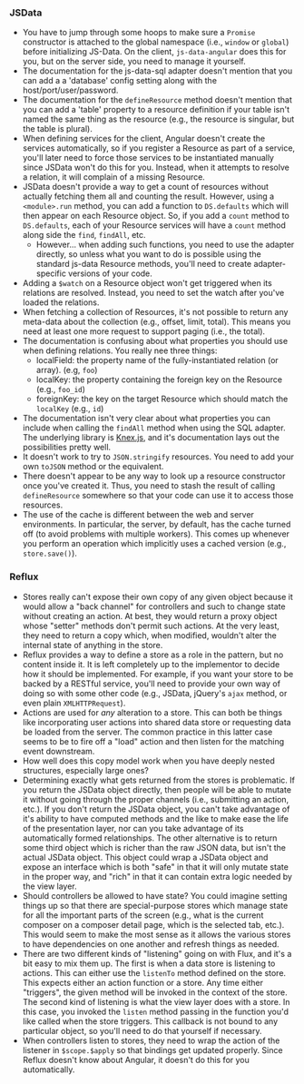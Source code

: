 
### JSData

* You have to jump through some hoops to make sure a `Promise` constructor is attached to the global namespace (i.e., `window` or `global`) before initializing JS-Data.  On the client, `js-data-angular` does this for you, but on the server side, you need to manage it yourself.
* The documentation for the js-data-sql adapter doesn't mention that you can add a a 'database' config setting along with the host/port/user/password.
* The documentation for the `defineResource` method doesn't mention that you can add a 'table' property to a resource definition if your table isn't named the same thing as the resource (e.g., the resource is singular, but the table is plural).
* When defining services for the client, Angular doesn't create the services automatically, so if you register a Resource as part of a service, you'll later need to force those services to be instantiated manually since JSData won't do this for you. Instead, when it attempts to resolve a relation, it will complain of a missing Resource.
* JSData doesn't provide a way to get a count of resources without actually fetching them all and counting the result.  However, using a `<module>.run` method, you can add a function to `DS.defaults` which will then appear on each Resource object.  So, if you add a `count` method to `DS.defaults`, each of your Resource services will have a `count` method along side the `find`, `findAll`, etc.
    * However... when adding such functions, you need to use the adapter directly, so unless what you want to do is possible using the standard js-data Resource methods, you'll need to create adapter-specific versions of your code.
* Adding a `$watch` on a Resource object won't get triggered when its relations are resolved. Instead, you need to set the watch after you've loaded the relations.
* When fetching a collection of Resources, it's not possible to return any meta-data about the collection (e.g., offset, limit, total).  This means you need at least one more request to support paging (i.e., the total).
* The documentation is confusing about what properties you should use when defining relations. You really nee three things:
    * localField: the property name of the fully-instantiated relation (or array). (e.g, `foo`)
    * localKey: the property containing the foreign key on the Resource (e.g., `foo_id`)
    * foreignKey: the key on the target Resource which should match the `localKey` (e.g., `id`)
* The documentation isn't very clear about what properties you can include when calling the `findAll` method when using the SQL adapter. The underlying library is [Knex.js](http://knexjs.org/), and it's documentation lays out the possibilities pretty well.
* It doesn't work to try to `JSON.stringify` resources. You need to add your own `toJSON` method or the equivalent.
* There doesn't appear to be any way to look up a resource constructor once you've created it.  Thus, you need to stash the result of calling `defineResource` somewhere so that your code can use it to access those resources.
* The use of the cache is different between the web and server environments.  In particular, the server, by default, has the cache turned off (to avoid problems with multiple workers). This comes up whenever you perform an operation which implicitly uses a cached version (e.g., `store.save()`).


### Reflux

  * Stores really can't expose their own copy of any given object because it would allow a "back channel" for controllers and such to change state without creating an action. At best, they would return a proxy object whose "setter" methods don't permit such actions.  At the very least, they need to return a copy which, when modified, wouldn't alter the internal state of anything in the store.
  * Reflux provides a way to define a store as a role in the pattern, but no content inside it. It is left completely up to the implementor to decide how it should be implemented. For example, if you want your store to be backed by a RESTful service, you'll need to provide your own way of doing so with some other code (e.g., JSData, jQuery's `ajax` method, or even plain `XMLHTTPRequest`).
  * Actions are used for *any* alteration to a store.  This can both be things like incorporating user actions into shared data store or requesting data be loaded from the server.  The common practice in this latter case seems to be to fire off a "load" action and then listen for the matching event downstream.
  * How well does this copy model work when you have deeply nested structures, especially large ones?
  * Determining exactly what gets returned from the stores is problematic. If you return the JSData object directly, then people will be able to mutate it without going through the proper channels (i.e., submitting an action, etc.).  If you don't return the JSData object, you can't take advantage of it's ability to have computed methods and the like to make ease the life of the presentation layer, nor can you take advantage of its automatically formed relationships.  The other alternative is to return some third object which is richer than the raw JSON data, but isn't the actual JSData object. This object could wrap a JSData object and expose an interface which is both "safe" in that it will only mutate state in the proper way, and "rich" in that it can contain extra logic needed by the view layer.
  * Should controllers be allowed to have state? You could imagine setting things up so that there are special-purpose stores which manage state for all the important parts of the screen (e.g., what is the current composer on a composer detail page, which is the selected tab, etc.).  This would seem to make the most sense as it allows the various stores to have dependencies on one another and refresh things as needed.
  * There are two different kinds of "listening" going on with Flux, and it's a bit easy to mix them up. The first is when a data store is listening to actions.  This can either use the `listenTo` method defined on the store.  This expects either an action function or a store.  Any time either "triggers", the given method will be invoked in the context of the store.  The second kind of listening is what the view layer does with a store. In this case, you invoked the `listen` method passing in the function you'd like called when the store triggers.  This callback is not bound to any particular object, so you'll need to do that yourself if necessary.
  * When controllers listen to stores, they need to wrap the action of the listener in `$scope.$apply` so that bindings get updated properly. Since Reflux doesn't know about Angular, it doesn't do this for you automatically.
